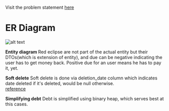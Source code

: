 Visit the problem statement [here](https://git.hashedin.com/ganesh.jadhav/kotlin-assignment-2/-/blob/master/metadata/SplitBill%20Assignment%20-%20To%20Share.pdf)

# ER Diagram
![alt text](https://git.hashedin.com/ganesh.jadhav/kotlin-assignment-2/-/blob/master/metadata/SplitPerfect_ER_Diagram.png?raw=true)

<b>Entity diagram </b>
Red eclipse are not part of the actual entity but their DTOs(which is extension of entity), and due can be negative indicating the user has to get money back. Positive due for an user means he has to pay it, yet.

<b>Soft delete</b>
Soft delete is done via deletion_date column which indicates date deleted if it's deleted, would be null otherwise.  
[reference](https://stackoverflow.com/a/68338/7467083)

<b>Simplifying debt</b>
Debt is simplified using binary heap, which serves best at this cases.

